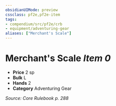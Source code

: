 ```yaml
---
obsidianUIMode: preview
cssclass: pf2e,pf2e-item
tags:
- compendium/src/pf2e/crb
- equipment/adventuring-gear
aliases: ["Merchant's Scale"]
---
```

# Merchant's Scale *Item 0*  

- **Price** 2 sp
- **Bulk** L
- **Hands** 2
- **Category** Adventuring Gear



*Source: Core Rulebook p. 288*